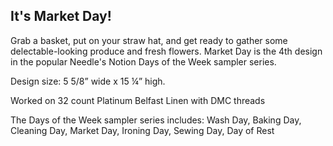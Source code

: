 ## It's Market Day!

Grab a basket, put on your straw hat, and get ready to gather some delectable-looking produce and fresh flowers. Market Day is the 4th design in the popular Needle's Notion Days of the Week sampler series.

Design size: 5 5/8” wide x 15 ¼” high.

Worked on 32 count Platinum Belfast Linen with DMC threads

The Days of the Week sampler series includes:
Wash Day, Baking Day, Cleaning Day, Market Day, Ironing Day, Sewing Day, Day of Rest

